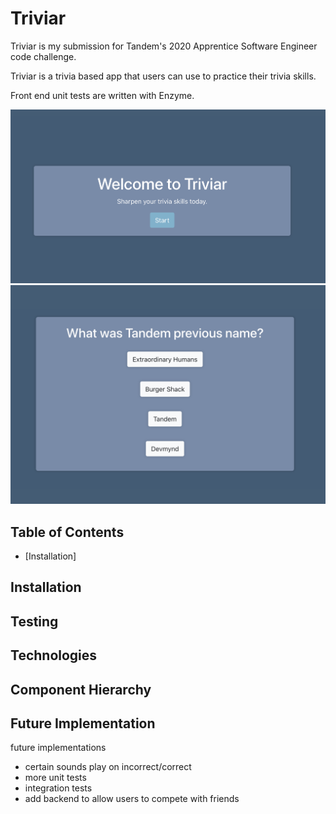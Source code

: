 # Triviar 

Triviar is my submission for Tandem's 2020 Apprentice 
Software Engineer code challenge. 

Triviar is a trivia based app that users can use to 
practice their trivia skills. 

Front end unit tests are written with Enzyme. 

![Landing page screenshot](src/assets/landing-screenshot.png)
![Sample question screenshot](src/assets/question-screenshot.png)

## Table of Contents
- [Installation]

## Installation

## Testing 

## Technologies 

## Component Hierarchy 

## Future Implementation

future implementations
- certain sounds play on incorrect/correct
- more unit tests
- integration tests
- add backend to allow users to compete with friends